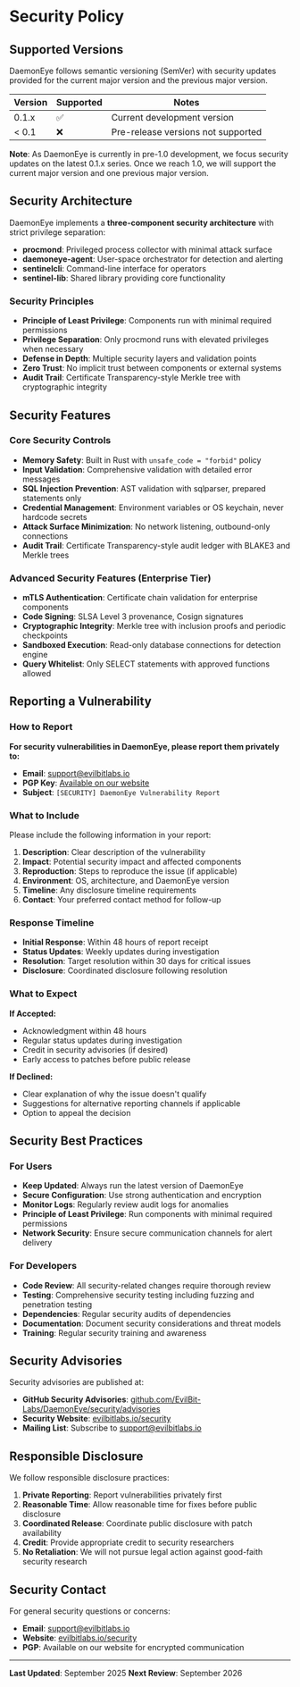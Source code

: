 # Security Policy

## Supported Versions

DaemonEye follows semantic versioning (SemVer) with security updates provided for the current major version and the previous major version.

| Version | Supported          | Notes                              |
| ------- | ------------------ | ---------------------------------- |
| 0.1.x   | :white_check_mark: | Current development version        |
| < 0.1   | :x:                | Pre-release versions not supported |

**Note**: As DaemonEye is currently in pre-1.0 development, we focus security updates on the latest 0.1.x series. Once we reach 1.0, we will support the current major version and one previous major version.

## Security Architecture

DaemonEye implements a **three-component security architecture** with strict privilege separation:

- **procmond**: Privileged process collector with minimal attack surface
- **daemoneye-agent**: User-space orchestrator for detection and alerting
- **sentinelcli**: Command-line interface for operators
- **sentinel-lib**: Shared library providing core functionality

### Security Principles

- **Principle of Least Privilege**: Components run with minimal required permissions
- **Privilege Separation**: Only procmond runs with elevated privileges when necessary
- **Defense in Depth**: Multiple security layers and validation points
- **Zero Trust**: No implicit trust between components or external systems
- **Audit Trail**: Certificate Transparency-style Merkle tree with cryptographic integrity

## Security Features

### Core Security Controls

- **Memory Safety**: Built in Rust with `unsafe_code = "forbid"` policy
- **Input Validation**: Comprehensive validation with detailed error messages
- **SQL Injection Prevention**: AST validation with sqlparser, prepared statements only
- **Credential Management**: Environment variables or OS keychain, never hardcode secrets
- **Attack Surface Minimization**: No network listening, outbound-only connections
- **Audit Trail**: Certificate Transparency-style audit ledger with BLAKE3 and Merkle trees

### Advanced Security Features (Enterprise Tier)

- **mTLS Authentication**: Certificate chain validation for enterprise components
- **Code Signing**: SLSA Level 3 provenance, Cosign signatures
- **Cryptographic Integrity**: Merkle tree with inclusion proofs and periodic checkpoints
- **Sandboxed Execution**: Read-only database connections for detection engine
- **Query Whitelist**: Only SELECT statements with approved functions allowed

## Reporting a Vulnerability

### How to Report

**For security vulnerabilities in DaemonEye, please report them privately to:**

- **Email**: <support@evilbitlabs.io>
- **PGP Key**: [Available on our website](https://evilbitlabs.io/security)
- **Subject**: `[SECURITY] DaemonEye Vulnerability Report`

### What to Include

Please include the following information in your report:

1. **Description**: Clear description of the vulnerability
2. **Impact**: Potential security impact and affected components
3. **Reproduction**: Steps to reproduce the issue (if applicable)
4. **Environment**: OS, architecture, and DaemonEye version
5. **Timeline**: Any disclosure timeline requirements
6. **Contact**: Your preferred contact method for follow-up

### Response Timeline

- **Initial Response**: Within 48 hours of report receipt
- **Status Updates**: Weekly updates during investigation
- **Resolution**: Target resolution within 30 days for critical issues
- **Disclosure**: Coordinated disclosure following resolution

### What to Expect

**If Accepted:**

- Acknowledgment within 48 hours
- Regular status updates during investigation
- Credit in security advisories (if desired)
- Early access to patches before public release

**If Declined:**

- Clear explanation of why the issue doesn't qualify
- Suggestions for alternative reporting channels if applicable
- Option to appeal the decision

## Security Best Practices

### For Users

- **Keep Updated**: Always run the latest version of DaemonEye
- **Secure Configuration**: Use strong authentication and encryption
- **Monitor Logs**: Regularly review audit logs for anomalies
- **Principle of Least Privilege**: Run components with minimal required permissions
- **Network Security**: Ensure secure communication channels for alert delivery

### For Developers

- **Code Review**: All security-related changes require thorough review
- **Testing**: Comprehensive security testing including fuzzing and penetration testing
- **Dependencies**: Regular security audits of dependencies
- **Documentation**: Document security considerations and threat models
- **Training**: Regular security training and awareness

## Security Advisories

Security advisories are published at:

- **GitHub Security Advisories**: [github.com/EvilBit-Labs/DaemonEye/security/advisories](https://github.com/EvilBit-Labs/DaemonEye/security/advisories)
- **Security Website**: [evilbitlabs.io/security](https://evilbitlabs.io/security)
- **Mailing List**: Subscribe to <support@evilbitlabs.io>

## Responsible Disclosure

We follow responsible disclosure practices:

1. **Private Reporting**: Report vulnerabilities privately first
2. **Reasonable Time**: Allow reasonable time for fixes before public disclosure
3. **Coordinated Release**: Coordinate public disclosure with patch availability
4. **Credit**: Provide appropriate credit to security researchers
5. **No Retaliation**: We will not pursue legal action against good-faith security research

## Security Contact

For general security questions or concerns:

- **Email**: <support@evilbitlabs.io>
- **Website**: [evilbitlabs.io/security](https://evilbitlabs.io/security)
- **PGP**: Available on our website for encrypted communication

---

**Last Updated**: September 2025 **Next Review**: September 2026
